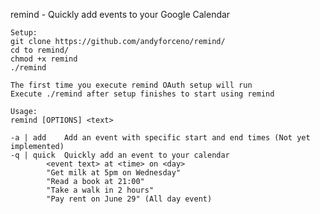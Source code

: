 remind - Quickly add events to your Google Calendar

	Setup:
	git clone https://github.com/andyforceno/remind/
	cd to remind/
	chmod +x remind
	./remind

	The first time you execute remind OAuth setup will run
	Execute ./remind after setup finishes to start using remind

	Usage: 
	remind [OPTIONS] <text>

	-a | add 	Add an event with specific start and end times (Not yet implemented)
	-q | quick	Quickly add an event to your calendar
			<event text> at <time> on <day>
			"Get milk at 5pm on Wednesday"
			"Read a book at 21:00"
			"Take a walk in 2 hours"
			"Pay rent on June 29" (All day event)
		
